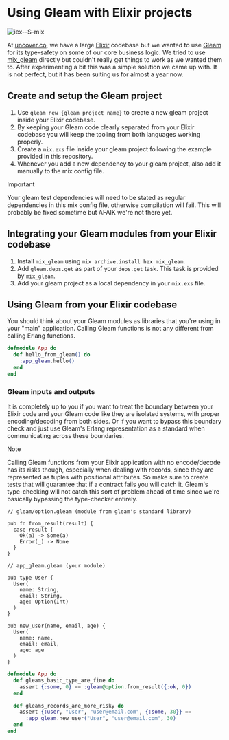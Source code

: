 # Using Gleam with Elixir projects

![iex--S-mix](https://github.com/user-attachments/assets/d4c0738e-4add-4117-a180-60b825077279)

At [uncover.co](https://uncover.co), we have a large [Elixir](https://elixir-lang.org/) codebase but we wanted to use [Gleam](https://gleam.run/) for its type-safety on some of our core business logic. We tried to use [mix_gleam](https://github.com/gleam-lang/mix_gleam) directly but couldn't really get things to work as we wanted them to. After experimenting a bit this was a simple solution we came up with. It is not perfect, but it has been suiting us for almost a year now.

## Create and setup the Gleam project

1. Use `gleam new {gleam project name}` to create a new gleam project inside your Elixir codebase.
1. By keeping your Gleam code clearly separated from your Elixir codebase you will keep the tooling from both languages working properly.
1. Create a `mix.exs` file inside your gleam project following the example provided in this repository.
1. Whenever you add a new dependency to your gleam project, also add it manually to the mix config file.

> [!IMPORTANT]
> Your gleam test dependencies will need to be stated as regular dependencies in this mix config file, otherwise compilation will fail. This will probably be fixed sometime but AFAIK we're not there yet.

## Integrating your Gleam modules from your Elixir codebase

1. Install `mix_gleam` using `mix archive.install hex mix_gleam`.
1. Add `gleam.deps.get` as part of your `deps.get` task. This task is provided by `mix_gleam`.
1. Add your gleam project as a local dependency in your `mix.exs` file.


## Using Gleam from your Elixir codebase

You should think about your Gleam modules as libraries that you're using in your "main" application. Calling Gleam functions is not any different from calling Erlang functions.

```ex
defmodule App do
  def hello_from_gleam() do
    :app_gleam.hello()
  end
end
```

### Gleam inputs and outputs

It is completely up to you if you want to treat the boundary between your Elixir code and your Gleam code like they are isolated systems, with proper encoding/decoding from both sides. Or if you want to bypass this boundary check and just use Gleam's Erlang representation as a standard when communicating across these boundaries.

> [!NOTE]
> Calling Gleam functions from your Elixir application with no encode/decode has its risks though, especially when dealing with records, since they are represented as tuples with positional attributes. So make sure to create tests that will guarantee that if a contract fails you will catch it. Gleam's type-checking will not catch this sort of problem ahead of time since we're basically bypassing the type-checker entirely.

```gleam
// gleam/option.gleam (module from gleam's standard library)

pub fn from_result(result) {
  case result {
    Ok(a) -> Some(a)
    Error(_) -> None
  }
}

// app_gleam.gleam (your module)

pub type User {
  User(
    name: String,
    email: String,
    age: Option(Int)
  )
}

pub new_user(name, email, age) {
  User(
    name: name,
    email: email,
    age: age
  )
}

```

```ex
defmodule App do
  def gleams_basic_type_are_fine do
    assert {:some, 0} == :gleam@option.from_result({:ok, 0})
  end

  def gleams_records_are_more_risky do
    assert {:user, "User", "user@email.com", {:some, 30}} ==
      :app_gleam.new_user("User", "user@email.com", 30)
  end
end
```


